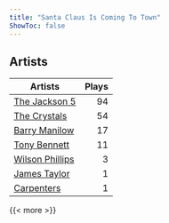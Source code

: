 ```yaml
---
title: "Santa Claus Is Coming To Town"
ShowToc: false
---
```


## Artists
Artists | Plays 
----- | -----: 
[The Jackson 5](/artists/the-jackson-5-35053) | 94
[The Crystals](/artists/the-crystals-988) | 54
[Barry Manilow](/artists/barry-manilow-31897) | 17
[Tony Bennett](/artists/tony-bennett-2564) | 11
[Wilson Phillips](/artists/wilson-phillips-29912) | 3
[James Taylor](/artists/james-taylor-5709) | 1
[Carpenters](/artists/carpenters-39303) | 1

{{< more >}}
